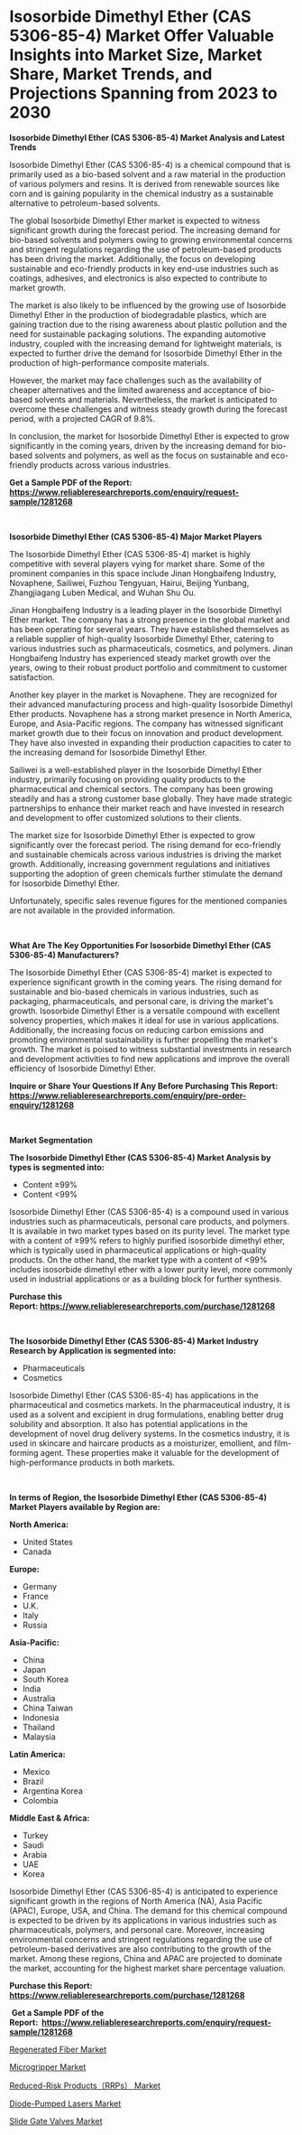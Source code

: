 <p><h1>Isosorbide Dimethyl Ether (CAS 5306-85-4) Market Offer Valuable Insights into Market Size, Market Share, Market Trends, and Projections Spanning from 2023 to 2030</h1></p><p><strong>Isosorbide Dimethyl Ether (CAS 5306-85-4) Market Analysis and Latest Trends</strong></p>
<p><p>Isosorbide Dimethyl Ether (CAS 5306-85-4) is a chemical compound that is primarily used as a bio-based solvent and a raw material in the production of various polymers and resins. It is derived from renewable sources like corn and is gaining popularity in the chemical industry as a sustainable alternative to petroleum-based solvents.</p><p>The global Isosorbide Dimethyl Ether market is expected to witness significant growth during the forecast period. The increasing demand for bio-based solvents and polymers owing to growing environmental concerns and stringent regulations regarding the use of petroleum-based products has been driving the market. Additionally, the focus on developing sustainable and eco-friendly products in key end-use industries such as coatings, adhesives, and electronics is also expected to contribute to market growth.</p><p>The market is also likely to be influenced by the growing use of Isosorbide Dimethyl Ether in the production of biodegradable plastics, which are gaining traction due to the rising awareness about plastic pollution and the need for sustainable packaging solutions. The expanding automotive industry, coupled with the increasing demand for lightweight materials, is expected to further drive the demand for Isosorbide Dimethyl Ether in the production of high-performance composite materials.</p><p>However, the market may face challenges such as the availability of cheaper alternatives and the limited awareness and acceptance of bio-based solvents and materials. Nevertheless, the market is anticipated to overcome these challenges and witness steady growth during the forecast period, with a projected CAGR of 9.8%.</p><p>In conclusion, the market for Isosorbide Dimethyl Ether is expected to grow significantly in the coming years, driven by the increasing demand for bio-based solvents and polymers, as well as the focus on sustainable and eco-friendly products across various industries.</p></p>
<p><strong>Get a Sample PDF of the Report:&nbsp; <a href="https://www.reliableresearchreports.com/enquiry/request-sample/1281268">https://www.reliableresearchreports.com/enquiry/request-sample/1281268</a></strong></p>
<p>&nbsp;</p>
<p><strong>Isosorbide Dimethyl Ether (CAS 5306-85-4) Major Market Players</strong></p>
<p><p>The Isosorbide Dimethyl Ether (CAS 5306-85-4) market is highly competitive with several players vying for market share. Some of the prominent companies in this space include Jinan Hongbaifeng Industry, Novaphene, Sailiwei, Fuzhou Tengyuan, Hairui, Beijing Yunbang, Zhangjiagang Luben Medical, and Wuhan Shu Ou.</p><p>Jinan Hongbaifeng Industry is a leading player in the Isosorbide Dimethyl Ether market. The company has a strong presence in the global market and has been operating for several years. They have established themselves as a reliable supplier of high-quality Isosorbide Dimethyl Ether, catering to various industries such as pharmaceuticals, cosmetics, and polymers. Jinan Hongbaifeng Industry has experienced steady market growth over the years, owing to their robust product portfolio and commitment to customer satisfaction.</p><p>Another key player in the market is Novaphene. They are recognized for their advanced manufacturing process and high-quality Isosorbide Dimethyl Ether products. Novaphene has a strong market presence in North America, Europe, and Asia-Pacific regions. The company has witnessed significant market growth due to their focus on innovation and product development. They have also invested in expanding their production capacities to cater to the increasing demand for Isosorbide Dimethyl Ether.</p><p>Sailiwei is a well-established player in the Isosorbide Dimethyl Ether industry, primarily focusing on providing quality products to the pharmaceutical and chemical sectors. The company has been growing steadily and has a strong customer base globally. They have made strategic partnerships to enhance their market reach and have invested in research and development to offer customized solutions to their clients.</p><p>The market size for Isosorbide Dimethyl Ether is expected to grow significantly over the forecast period. The rising demand for eco-friendly and sustainable chemicals across various industries is driving the market growth. Additionally, increasing government regulations and initiatives supporting the adoption of green chemicals further stimulate the demand for Isosorbide Dimethyl Ether.</p><p>Unfortunately, specific sales revenue figures for the mentioned companies are not available in the provided information.</p></p>
<p>&nbsp;</p>
<p><strong>What Are The Key Opportunities For Isosorbide Dimethyl Ether (CAS 5306-85-4) Manufacturers?</strong></p>
<p><p>The Isosorbide Dimethyl Ether (CAS 5306-85-4) market is expected to experience significant growth in the coming years. The rising demand for sustainable and bio-based chemicals in various industries, such as packaging, pharmaceuticals, and personal care, is driving the market's growth. Isosorbide Dimethyl Ether is a versatile compound with excellent solvency properties, which makes it ideal for use in various applications. Additionally, the increasing focus on reducing carbon emissions and promoting environmental sustainability is further propelling the market's growth. The market is poised to witness substantial investments in research and development activities to find new applications and improve the overall efficiency of Isosorbide Dimethyl Ether.</p></p>
<p><strong>Inquire or Share Your Questions If Any Before Purchasing This Report: <a href="https://www.reliableresearchreports.com/enquiry/pre-order-enquiry/1281268">https://www.reliableresearchreports.com/enquiry/pre-order-enquiry/1281268</a></strong></p>
<p>&nbsp;</p>
<p><strong>Market Segmentation</strong></p>
<p><strong>The Isosorbide Dimethyl Ether (CAS 5306-85-4) Market Analysis by types is segmented into:</strong></p>
<p><ul><li>Content ≥99%</li><li>Content <99%</li></ul></p>
<p><p>Isosorbide Dimethyl Ether (CAS 5306-85-4) is a compound used in various industries such as pharmaceuticals, personal care products, and polymers. It is available in two market types based on its purity level. The market type with a content of ≥99% refers to highly purified isosorbide dimethyl ether, which is typically used in pharmaceutical applications or high-quality products. On the other hand, the market type with a content of <99% includes isosorbide dimethyl ether with a lower purity level, more commonly used in industrial applications or as a building block for further synthesis.</p></p>
<p><strong>Purchase this Report:&nbsp;<a href="https://www.reliableresearchreports.com/purchase/1281268">https://www.reliableresearchreports.com/purchase/1281268</a></strong></p>
<p>&nbsp;</p>
<p><strong>The Isosorbide Dimethyl Ether (CAS 5306-85-4) Market Industry Research by Application is segmented into:</strong></p>
<p><ul><li>Pharmaceuticals</li><li>Cosmetics</li></ul></p>
<p><p>Isosorbide Dimethyl Ether (CAS 5306-85-4) has applications in the pharmaceutical and cosmetics markets. In the pharmaceutical industry, it is used as a solvent and excipient in drug formulations, enabling better drug solubility and absorption. It also has potential applications in the development of novel drug delivery systems. In the cosmetics industry, it is used in skincare and haircare products as a moisturizer, emollient, and film-forming agent. These properties make it valuable for the development of high-performance products in both markets.</p></p>
<p>&nbsp;</p>
<p><strong>In terms of Region, the Isosorbide Dimethyl Ether (CAS 5306-85-4) Market Players available by Region are:</strong></p>
<p>
    <p> <strong> North America: </strong>
        <ul>
            <li>United States</li>
            <li>Canada</li>
        </ul>
        </p> 
    <p> <strong> Europe: </strong>
        <ul>
            <li>Germany</li>
            <li>France</li>
            <li>U.K.</li>
            <li>Italy</li>
            <li>Russia</li>
        </ul>
        </p> 
    <p> <strong> Asia-Pacific: </strong>
        <ul>
            <li>China</li>
            <li>Japan</li>
            <li>South Korea</li>
            <li>India</li>
            <li>Australia</li>
            <li>China Taiwan</li>
            <li>Indonesia</li>
            <li>Thailand</li>
            <li>Malaysia</li>
        </ul>
        </p> 
    <p> <strong> Latin America: </strong>
        <ul>
            <li>Mexico</li>
            <li>Brazil</li>
            <li>Argentina Korea</li>
            <li>Colombia</li>
        </ul>
        </p> 
    <p> <strong> Middle East & Africa: </strong>
        <ul>
            <li>Turkey</li>
            <li>Saudi</li>
            <li>Arabia</li>
            <li>UAE</li>
            <li>Korea</li>
        </ul>
    </p>
    </p>
<p><p>Isosorbide Dimethyl Ether (CAS 5306-85-4) is anticipated to experience significant growth in the regions of North America (NA), Asia Pacific (APAC), Europe, USA, and China. The demand for this chemical compound is expected to be driven by its applications in various industries such as pharmaceuticals, polymers, and personal care. Moreover, increasing environmental concerns and stringent regulations regarding the use of petroleum-based derivatives are also contributing to the growth of the market. Among these regions, China and APAC are projected to dominate the market, accounting for the highest market share percentage valuation.</p></p>
<p><strong>Purchase this Report: <a href="https://www.reliableresearchreports.com/purchase/1281268">https://www.reliableresearchreports.com/purchase/1281268</a></strong></p>
<p>&nbsp;<strong>Get a Sample PDF of the Report:&nbsp;&nbsp;<a href="https://www.reliableresearchreports.com/enquiry/request-sample/1281268">https://www.reliableresearchreports.com/enquiry/request-sample/1281268</a></strong></p>
<p><strong></strong></p>
<p><p><a href="https://medium.com/@fitanstorm7845/regenerated-fiber-market-size-growth-forecast-2023-2030-ad1839090914">Regenerated Fiber Market</a></p><p><a href="https://medium.com/@sheetal.reportprime/microgripper-market-size-growth-forecast-2023-2030-ca303c79b705">Microgripper Market</a></p><p><a href="https://www.linkedin.com/pulse/reduced-risk-productsrrps-market-share-amp-new-trends-analysis/">Reduced-Risk Products（RRPs） Market</a></p><p><a href="https://www.linkedin.com/pulse/diode-pumped-lasers-market-insights-players-forecast-till/">Diode-Pumped Lasers Market</a></p><p><a href="https://www.linkedin.com/pulse/slide-gate-valves-market-insights-players-forecast-till-2030/">Slide Gate Valves Market</a></p></p>